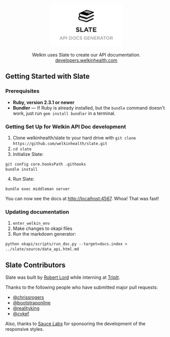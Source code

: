 <p align="center">
  <img src="https://raw.githubusercontent.com/lord/img/master/logo-slate.png" alt="Slate: API Documentation Generator" width="226">
</p>

<p align="center">Welkin uses Slate to create our API documentation. <a href="https://developers.welkinhealth.com">developers.welkinhealth.com</a></p>

Getting Started with Slate
------------------------------

### Prerequisites

 - **Ruby, version 2.3.1 or newer**
 - **Bundler** — If Ruby is already installed, but the `bundle` command doesn't work, just run `gem install bundler` in a terminal.

### Getting Set Up for Welkin API Doc development

1. Clone welkinhealth/slate to your hard drive with `git clone https://github.com/welkinhealth/slate.git`
2. `cd slate`
3. Initialize Slate:
```shell
git config core.hooksPath .githooks
bundle install
```
4. Run Slate:
```shell
bundle exec middleman server
```

You can now see the docs at [http://localhost:4567](http://localhost:4567). Whoa! That was fast!

### Updating documentation

1. `enter_welkin_env`
2. Make changes to okapi files
3. Run the markdown generator:

```shell
python okapi/scripts/run_doc.py --target=docs.index > ../slate/source/data_api.html.md
```

Slate Contributors
------------------------------

Slate was built by [Robert Lord](https://lord.io) while interning at [TripIt](https://www.tripit.com/).

Thanks to the following people who have submitted major pull requests:

- [@chrissrogers](https://github.com/chrissrogers)
- [@bootstraponline](https://github.com/bootstraponline)
- [@realityking](https://github.com/realityking)
- [@cvkef](https://github.com/cvkef)

Also, thanks to [Sauce Labs](http://saucelabs.com) for sponsoring the development of the responsive styles.
